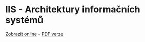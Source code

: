 # IIS - Architektury informačních systémů

[Zobrazit online](https://gitshow.net/gh/DIFS-Teaching/slides/iis/p02_architektury) - [PDF verze](https://raw.githubusercontent.com/DIFS-Teaching/slides/main/iis/p02_architektury/p02_architektury.pdf)
